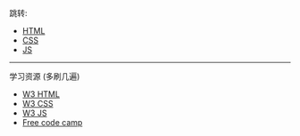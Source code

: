 跳转:
+ [HTML](./HTML/myHTMLNotes.md)  
+ [CSS](./CSS/myCSSNotes.md) 
+ [JS](./JS/myJSNotes.md) 

---

学习资源 (多刷几遍)

+ [W3 HTML](https://www.w3schools.com/html/default.asp)
+ [W3 CSS](https://www.w3schools.com/css/default.asp)
+ [W3 JS](https://www.w3schools.com/js/default.asp)
+ [Free code camp](https://www.freecodecamp.org/)